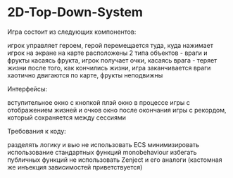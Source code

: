 # 2D-Top-Down-System

Игра состоит из следующих компонентов:

игрок управляет героем, герой перемещается туда, куда нажимает игрок на экране
на карте расположены 2 типа объектов - враги и фрукты
касаясь фрукта, игрок получает очки, касаясь врага - теряет жизни
после того, как кончились жизни, игра заканчивается
враги хаотично двигаются по карте, фрукты неподвижны


Интерфейсы:

вступительное окно с кнопкой плэй
окно в процессе игры с отображением жизней и очков
окно после окончания игры с рекордом, который сохраняется между сессиями


Требования к коду:

разделять логику и вью
не использовать ECS
минимизировать использование стандартных функций monobehaviour
избегать публичных функций
не использовать Zenject и его аналоги (кастомная же инъекция зависимостей приветствуется)
